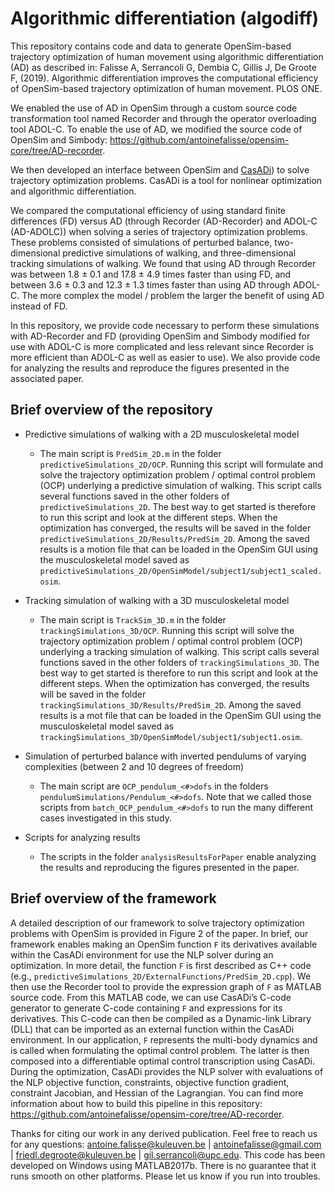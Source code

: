 Algorithmic differentiation (algodiff)
======================================

This repository contains code and data to generate OpenSim-based trajectory optimization of human movement using algorithmic differentiation (AD) as described in: Falisse A, Serrancoli G, Dembia C, Gillis J, De Groote F, (2019). Algorithmic differentiation improves the computational efficiency of OpenSim-based trajectory optimization of human movement. PLOS ONE.

We enabled the use of AD in OpenSim through a custom source code transformation tool named Recorder and through the operator overloading tool ADOL-C. To enable the use of AD, we modified the source code of OpenSim and Simbody: https://github.com/antoinefalisse/opensim-core/tree/AD-recorder.

We then developed an interface between OpenSim and [CasADi](https://web.casadi.org/)) to solve trajectory optimization problems. CasADi is a tool for nonlinear optimization and algorithmic differentiation. 

We compared the computational efficiency of using standard finite differences (FD) versus AD (through Recorder (AD-Recorder) and ADOL-C (AD-ADOLC)) when solving a series of trajectory optimization problems. These problems consisted of simulations of perturbed balance, two-dimensional predictive simulations of walking, and three-dimensional tracking simulations of walking. We found that using AD through Recorder was between 1.8 ± 0.1 and 17.8 ± 4.9 times faster than using FD, and between 3.6 ± 0.3 and 12.3 ± 1.3 times faster than using AD through ADOL-C. The more complex the model / problem the larger the benefit of using AD instead of FD.

In this repository, we provide code necessary to perform these simulations with AD-Recorder and FD (providing OpenSim and Simbody modified for use with ADOL-C is more complicated and less relevant since Recorder is more efficient than ADOL-C as well as easier to use). We also provide code for analyzing the results and reproduce the figures presented in the associated paper.

Brief overview of the repository
--------------------------------

* Predictive simulations of walking with a 2D musculoskeletal model
    * The main script is `PredSim_2D.m` in the folder `predictiveSimulations_2D/OCP`. Running this script will formulate and solve the trajectory optimization problem / optimal control problem (OCP) underlying a predictive simulation of walking. This script calls several functions saved in the other folders of `predictiveSimulations_2D`. The best way to get started is therefore to run this script and look at the different steps. When the optimization has converged, the results will be saved in the folder `predictiveSimulations_2D/Results/PredSim_2D`. Among the saved results is a motion file that can be loaded in the OpenSim GUI using the musculoskeletal model saved as `predictiveSimulations_2D/OpenSimModel/subject1/subject1_scaled.osim`.
    
* Tracking simulation of walking with a 3D musculoskeletal model
    * The main script is `TrackSim_3D.m` in the folder `trackingSimulations_3D/OCP`. Running this script will solve the trajectory optimization problem / optimal control problem (OCP) underlying a tracking simulation of walking. This script calls several functions saved in the other folders of `trackingSimulations_3D`. The best way to get started is therefore to run this script and look at the different steps. When the optimization has converged, the results will be saved in the folder `trackingSimulations_3D/Results/PredSim_2D`. Among the saved results is a mot file that can be loaded in the OpenSim GUI using the musculoskeletal model saved as `trackingSimulations_3D/OpenSimModel/subject1/subject1.osim`.
    
* Simulation of perturbed balance with inverted pendulums of varying complexities (between 2 and 10 degrees of freedom)
    * The main script are `OCP_pendulum_<#>dofs` in the folders `pendulumSimulations/Pendulum_<#>dofs`. Note that we called those scripts from `batch_OCP_pendulum_<#>dofs` to run the many different cases investigated in this study.
    
* Scripts for analyzing results
    * The scripts in the folder `analysisResultsForPaper` enable analyzing the results and reproducing the figures presented in the paper.
    
Brief overview of the framework
--------------------------------

A detailed description of our framework to solve trajectory optimization problems with OpenSim is provided in Figure 2 of the paper. In brief, our framework enables making an OpenSim function `F` its derivatives available within the CasADi environment for use the NLP solver during an optimization. In more detail, the function `F` is first described as C++ code (e.g., `predictiveSimulations_2D/ExternalFunctions/PredSim_2D.cpp`). We then use the Recorder tool to provide the expression graph of `F` as MATLAB source code. From this MATLAB code, we can use CasADi’s C-code generator to generate C-code containing `F` and expressions for its derivatives. This C-code can then be compiled as a Dynamic-link Library (DLL) that can be imported as an external function within the CasADi environment. In our application, `F` represents the multi-body dynamics and is called when formulating the optimal control problem. The latter is then composed into a differentiable optimal control transcription using CasADi. During the optimization, CasADi provides the NLP solver with evaluations of the NLP objective function, constraints, objective function gradient, constraint Jacobian, and Hessian of the Lagrangian. You can find more information about how to build this pipeline in this repository: https://github.com/antoinefalisse/opensim-core/tree/AD-recorder.
    
Thanks for citing our work in any derived publication. Feel free to reach us for any questions: antoine.falisse@kuleuven.be | antoinefalisse@gmail.com | friedl.degroote@kuleuven.be | gil.serrancoli@upc.edu. This code has been developed on Windows using MATLAB2017b. There is no guarantee that it runs smooth on other platforms. Please let us know if you run into troubles.

